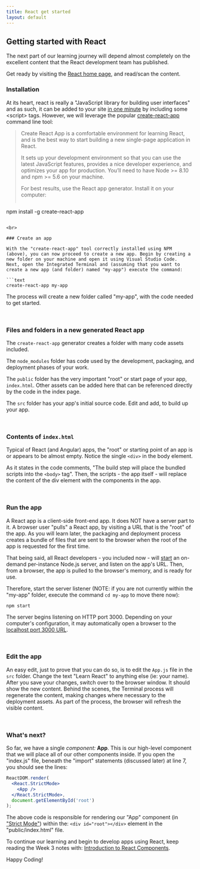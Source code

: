 ```yaml
---
title: React get started
layout: default
---
```


## Getting started with React

The next part of our learning journey will depend almost completely on the excellent content that the React development team has published. 

Get ready by visiting the [React home page](https://reactjs.org/), and read/scan the content.

<!-- On the top navigation menu, notice the [Docs](https://reactjs.org/docs/installation.html) (documentation) and [Tutorial](https://reactjs.org/tutorial/tutorial.html) items. 

![React web site](/bti425/media/react-web-site.png) -->

### Installation

At its heart, react is really a "JavaScript library for building user interfaces" and as such, it can be added to your site [in one minute](https://reactjs.org/docs/add-react-to-a-website.html#add-react-in-one-minute) by including some &lt;script&gt; tags.  However, we will leverage the popular [create-react-app](https://www.npmjs.com/package/create-react-app) command line tool:

> Create React App is a comfortable environment for learning React, and is the best way to start building a new single-page application in React.
>
> It sets up your development environment so that you can use the latest JavaScript features, provides a nice developer experience, and optimizes your app for production. You’ll need to have Node >= 8.10 and npm >= 5.6 on your machine.
>
> For best results, use the React app generator. Install it on your computer:
>
> ```text
npm install -g create-react-app
```

<br>

### Create an app

With the "create-react-app" tool correctly installed using NPM (above), you can now proceed to create a new app. Begin by creating a new folder on your machine and open it using Visual Studio Code.  Next, open the Integrated Terminal and (assuming that you want to create a new app (and folder) named "my-app") execute the command:

```text
create-react-app my-app
```

The process will create a new folder called "my-app", with the code needed to get started.

<br>


### Files and folders in a new generated React app

The `create-react-app` generator creates a folder with many code assets included.

The `node_modules` folder has code used by the development, packaging, and deployment phases of your work. 

The `public` folder has the very important "root" or start page of your app, `index.html`. Other assets can be added here that can be referenced directly by the code in the index page. 

The `src` folder has your app's initial source code. Edit and add, to build up your app. 

<br>

### Contents of `index.html`

Typical of React (and Angular) apps, the "root" or starting point of an app is or appears to be almost empty. Notice the single `<div>` in the body element.

As it states in the code comments, "The build step will place the bundled scripts into the `<body>` tag". Then, the scripts - the app itself - will replace the content of the div element with the components in the app. 

<br>

### Run the app

A React app is a client-side front-end app. It does NOT have a server part to it. A browser user "pulls" a React app, by visiting a URL that is the "root" of the app. As you will learn later, the packaging and deployment process creates a bundle of files that are sent to the browser when the root of the app is requested for the first time. 

That being said, all React developers - you included now - will [start](https://docs.npmjs.com/cli/start) an on-demand per-instance Node.js server, and listen on the app's URL. Then, from a browser, the app is pulled to the browser's memory, and is ready for use. 

Therefore, start the server listener (NOTE: if you are not currently within the "my-app" folder, execute the command `cd my-app` to move there now):

```text
npm start
```

The server begins listening on HTTP port 3000. Depending on your computer's configuration, it may automatically open a browser to the [localhost port 3000 URL](http://localhost:3000/). 

<br>

### Edit the app

An easy edit, just to prove that you can do so, is to edit the `App.js` file in the `src` folder. Change the text "Learn React" to anything else (ie: your name). After you save your changes, switch over to the browser window. It should show the new content. Behind the scenes, the Terminal process will regenerate the content, making changes where necessary to the deployment assets. As part of the process, the browser will refresh the visible content.

<br>

### What's next?

So far, we have a single *component:* **App**.  This is our high-level component that we will place all of our other components inside.  If you open the "index.js" file, beneath the "import" statements (discussed later) at line 7, you should see the lines:

```jsx
ReactDOM.render(
  <React.StrictMode>
    <App />
  </React.StrictMode>,
  document.getElementById('root')
);
```

The above code is responsible for rendering our "App" component (in ["Strict Mode"](https://reactjs.org/docs/strict-mode.html)) within the: `<div id="root"></div>` element in the "public/index.html" file.  

To continue our learning and begin to develop apps using React, keep reading the Week 3 notes with: [Introduction to React Components](react-components-1).

Happy Coding!


